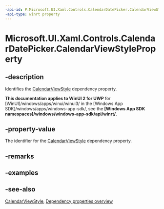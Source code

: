 ```yaml
---
-api-id: P:Microsoft.UI.Xaml.Controls.CalendarDatePicker.CalendarViewStyleProperty
-api-type: winrt property
---
```


<!-- Property syntax
public Windows.UI.Xaml.DependencyProperty CalendarViewStyleProperty { get; }
-->

# Microsoft.UI.Xaml.Controls.CalendarDatePicker.CalendarViewStyleProperty

## -description
Identifies the [CalendarViewStyle](calendardatepicker_calendarviewstyle.md) dependency property.

**This documentation applies to WinUI 2 for UWP** for [WinUI]/windows/apps/winui/winui3/ in the [Windows App SDK]/windows/apps/windows-app-sdk/, see the **[Windows App SDK namespaces]/windows/windows-app-sdk/api/winrt/**.

## -property-value
The identifier for the [CalendarViewStyle](calendardatepicker_calendarviewstyle.md) dependency property.

## -remarks

## -examples

## -see-also
[CalendarViewStyle](calendardatepicker_calendarviewstyle.md), [Dependency properties overview](/windows/uwp/xaml-platform/dependency-properties-overview)
